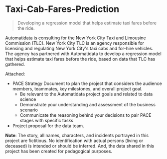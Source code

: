 # Taxi-Cab-Fares-Prediction
> Developing a regression model that helps estimate taxi fares before the ride.

Automatidata is consulting for the New York City Taxi and Limousine Commission (TLC). New York City TLC is an agency responsible for licensing and regulating New York City's taxi cabs and for-hire vehicles. The agency has partnered with Automatidata to develop a regression model that helps estimate taxi fares before the ride, based on data that TLC has gathered. 
   
Attached:
 - PACE Strategy Document to plan the project that considers the audience members, teammates, key milestones, and overall project goal.
   * Be relevant to the Automatidata project goals and related to data science
   * Demonstrate your understanding and assessment of the business scenario
   * Communicate the reasoning behind your decisions to pair PACE stages with specific tasks
 - Project proposal for the data team.
    
**Note**: The story, all names, characters, and incidents portrayed in this project are fictitious. No identification with actual persons (living or deceased) is intended or should be inferred. And, the data shared in this project has been created for pedagogical purposes. 
